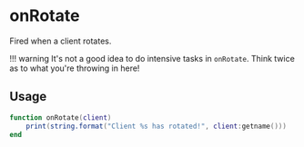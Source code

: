 # onRotate

Fired when a client rotates.

!!! warning
    It's not a good idea to do intensive tasks in ``onRotate``.
    Think twice as to what you're throwing in here!

## Usage

```lua
function onRotate(client)
    print(string.format("Client %s has rotated!", client:getname()))
end 
```

